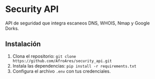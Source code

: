 # Security API
API de seguridad que integra escaneos DNS, WHOIS, Nmap y Google Dorks.

## Instalación
1. Clona el repositorio: `git clone https://github.com/AfroAres/security_api.git`
2. Instala las dependencias: `pip install -r requirements.txt`
3. Configura el archivo `.env` con tus credenciales.
